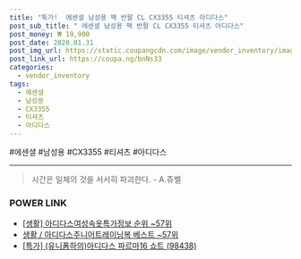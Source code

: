 ```yaml
--- 
title: "특가!  에센셜 남성용 팩 반팔 CL CX3355 티셔츠 아디다스" 
post_sub_title: " 에센셜 남성용 팩 반팔 CL CX3355 티셔츠 아디다스" 
post_money: ₩ 19,900 
post_date: 2020.01.31 
post_img_url: https://static.coupangcdn.com/image/vendor_inventory/images/2018/02/01/17/0/9acd3839-0239-46af-bbf7-e767aae6d808.jpg 
post_link_url: https://coupa.ng/bnNs33 
categories: 
  - vendor_inventory 
tags: 
  - 에센셜 
  - 남성용 
  - CX3355 
  - 티셔츠 
  - 아디다스 
--- 
```

  #에센셜 #남성용 #CX3355 #티셔츠 #아디다스 
<hr> 

> 시간은 일체의 것을 서서히 파괴한다. - A.쥬벨 


### POWER LINK

* <a href="https://blog.naver.com/sakai111/221772719914" target="_blank"> [생활] 아디다스여성속옷특가정보 순위 ~57위</a>
* <a href="https://blog.naver.com/santokki14/221783744035" target="_blank">생활 / 아디다스주니어트레이닝복 베스트 ~57위</a>
* <a href="https://blog.naver.com/sakai111/221792056988" target="_blank">[특가] (유니폼하의)아디다스 파르마16 쇼트 (98438)</a>
